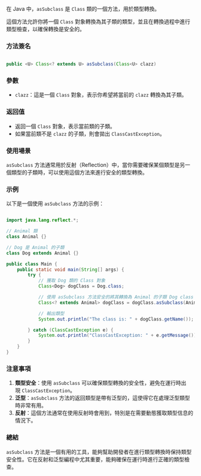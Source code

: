 
在 Java 中，`asSubclass` 是 `Class` 類的一個方法，用於類型轉換。


這個方法允許你將一個 `Class` 對象轉換為其子類的類型，並且在轉換過程中進行類型檢查，以確保轉換是安全的。

### 方法簽名
```java

public <U> Class<? extends U> asSubclass(Class<U> clazz)

```

### 參數

- `clazz`：這是一個 `Class` 對象，表示你希望將當前的 `clazz` 轉換為其子類。

### 返回值

- 返回一個 `Class` 對象，表示當前類的子類。
- 如果當前類不是 `clazz` 的子類，則會拋出 `ClassCastException`。

### 使用場景

`asSubclass` 方法通常用於反射（Reflection）中，當你需要確保某個類型是另一個類型的子類時，可以使用這個方法來進行安全的類型轉換。

### 示例

以下是一個使用 `asSubclass` 方法的示例：
```java

import java.lang.reflect.*;

// Animal 類
class Animal {}

// Dog 是 Animal 的子類
class Dog extends Animal {}

public class Main {
    public static void main(String[] args) {
        try {
            // 獲取 Dog 類的 Class 對象
            Class<Dog> dogClass = Dog.class;

            // 使用 asSubclass 方法安全的將其轉換為 Animal 的子類 Dog class
            Class<? extends Animal> dogClass = dogClass.asSubclass(Animal.class);

            // 輸出類型
            System.out.println("The class is: " + dogClass.getName()); // 輸出: The class is: Dog

        } catch (ClassCastException e) {
            System.out.println("ClassCastException: " + e.getMessage());
        }
    }
}

```






### 注意事項

1. **類型安全**：使用 `asSubclass` 可以確保類型轉換的安全性，避免在運行時出現 `ClassCastException`。
2. **泛型**：`asSubclass` 方法的返回類型是帶有泛型的，這使得它在處理泛型類型時非常有用。
3. **反射**：這個方法通常在使用反射時會用到，特別是在需要動態獲取類型信息的情況下。

### 總結

`asSubclass` 方法是一個有用的工具，能夠幫助開發者在進行類型轉換時保持類型安全性。它在反射和泛型編程中尤其重要，能夠確保在運行時進行正確的類型檢查。